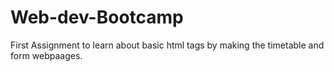 # Web-dev-Bootcamp

First Assignment to learn about basic html tags by making the timetable and form webpaages.
